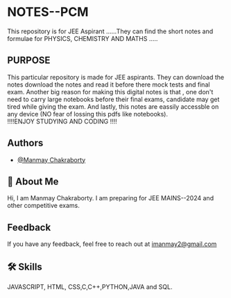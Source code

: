 # NOTES--PCM
This repository is for JEE Aspirant ......They can find the short  notes and formulae for PHYSICS, CHEMISTRY AND MATHS ..... 


## PURPOSE 
This particular repository is made  for JEE aspirants. They can download the notes download the notes and read it before there mock tests and final exam.
Another big reason for making this digital notes is that , one don't need to carry large notebooks before their final exams, candidate may get tired while giving the exam.
And lastly, this notes are eassily accessble on any device (NO fear of lossing this pdfs like notebooks).  
                        !!!!ENJOY STUDYING AND CODING !!!!


## Authors

- [@Manmay Chakraborty](https://www.github.com/manmay2)


## 🚀 About Me
Hi, I am Manmay Chakraborty. I am preparing for JEE MAINS--2024 and other competitive exams.




## Feedback

If you have any feedback, feel free to reach out at imanmay2@gmail.com


## 🛠 Skills
JAVASCRIPT, HTML, CSS,C,C++,PYTHON,JAVA and SQL. 

